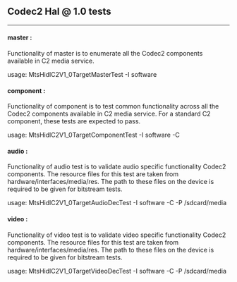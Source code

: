 ## Codec2 Hal @ 1.0 tests ##
---
#### master :
Functionality of master is to enumerate all the Codec2 components available in C2 media service.

usage: MtsHidlC2V1\_0TargetMasterTest -I software

#### component :
Functionality of component is to test common functionality across all the Codec2 components available in C2 media service. For a standard C2 component, these tests are expected to pass.

usage: MtsHidlC2V1\_0TargetComponentTest -I software -C <comp name>

#### audio :
Functionality of audio test is to validate audio specific functionality Codec2 components. The resource files for this test are taken from hardware/interfaces/media/res. The path to these files on the device is required to be given for bitstream tests.

usage: MtsHidlC2V1\_0TargetAudioDecTest -I software -C <comp name> -P /sdcard/media

#### video :
Functionality of video test is to validate video specific functionality Codec2 components. The resource files for this test are taken from hardware/interfaces/media/res. The path to these files on the device is required to be given for bitstream tests.

usage: MtsHidlC2V1\_0TargetVideoDecTest -I software -C <comp name> -P /sdcard/media

